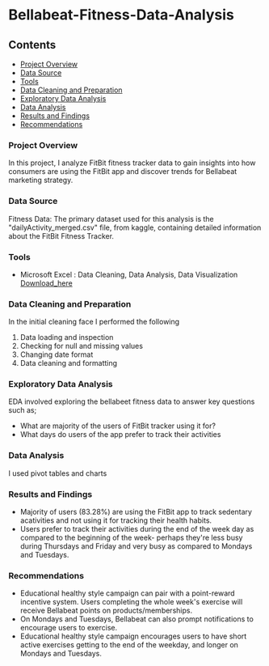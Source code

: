 # Bellabeat-Fitness-Data-Analysis

## Contents

 - [Project Overview](#project-overview)
 - [Data Source](#data-source)
 - [Tools](#tools)
 - [Data Cleaning and Preparation](#data-cleaning-and-preparation)
 - [Exploratory Data Analysis](#exploratory-data-analysis)
 - [Data Analysis](#data-analysis)
 - [Results and Findings](#results-and-findings)
 - [Recommendations](#recommendations) 

### Project Overview

In this project, I analyze FitBit fitness tracker data to gain insights into how consumers are using the FitBit app and discover trends for Bellabeat marketing strategy.

### Data Source

Fitness Data: The primary dataset used for this analysis is the "dailyActivity_merged.csv" file, from kaggle, containing detailed information about the FitBit Fitness Tracker.


### Tools

   - Microsoft Excel : Data Cleaning, Data Analysis, Data Visualization [Download_here](https://www.microsoft.com/en-us/)

### Data Cleaning and Preparation

In the initial cleaning face I performed the following
1. Data loading and inspection
2. Checking for null and missing values
3. Changing date format
4. Data cleaning and formatting

### Exploratory Data Analysis

EDA involved exploring the bellabeet fitness data to answer key questions such as;
- What are majority of the users of FitBit tracker using it for?
- What days do users of the app prefer to track their activities

### Data Analysis

I used pivot tables and charts

### Results and Findings

- Majority of users (83.28%) are using the FitBit app to track sedentary acativities and not using it for tracking their health habits.
- Users prefer to track their activities during the end of the week day as compared to the beginning of the week- perhaps they're less busy during Thursdays and Friday and very busy as compared to Mondays and Tuesdays.

### Recommendations

- Educational healthy style campaign can pair with a point-reward incentive system. Users completing the whole week's exercise will receive Bellabeat points on products/memberships.
- On Mondays and Tuesdays, Bellabeat can also prompt notifications to encourage users to exercise.
- Educational healthy style campaign encourages users to have short active exercises getting to the end of the weekday, and longer on Mondays and Tuesdays.  


